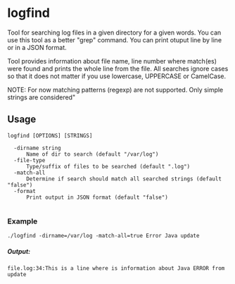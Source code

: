 # logfind
Tool for searching log files in a given directory for a given words. You can use this tool as a better "grep" command. You can print otuput line by line or in a JSON format. 

Tool provides information about file name, line number where match(es) were found and prints the whole line from the file. All searches ignore cases so that it does not matter if you use lowercase, UPPERCASE or CamelCase.

NOTE: For now matching patterns (regexp) are not supported. Only simple strings are considered"

## Usage

```
logfind [OPTIONS] [STRINGS]

  -dirname string                                                           
      Name of dir to search (default "/var/log")
  -file-type
      Type/suffix of files to be searched (default ".log")
  -match-all                                                                 
      Determine if search should match all searched strings (default "false")
  -format
      Print output in JSON format (default "false")
      
```

### Example
`./logfind -dirname=/var/log -match-all=true Error Java update`

##### Output:

`file.log:34:This is a line where is information about Java ERROR from update`
